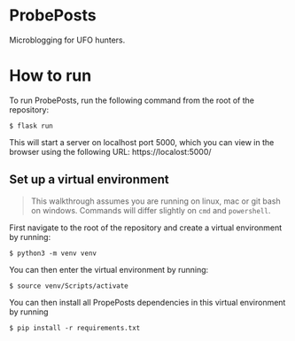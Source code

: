 # ProbePosts
Microblogging for UFO hunters.

# How to run
To run ProbePosts, run the following command from the root of the repository:
```
$ flask run
```
This will start a server on localhost port 5000, which you can view in the browser using the following URL: https://localost:5000/

## Set up a virtual environment
> This walkthrough assumes you are running on linux, mac or git bash on windows. Commands will differ slightly on `cmd` and `powershell`.

First navigate to the root of the repository and create a virtual environment by running:
```
$ python3 -m venv venv
```
You can then enter the virtual environment by running:
```
$ source venv/Scripts/activate
```
You can then install all PropePosts dependencies in this virtual environment by running
```
$ pip install -r requirements.txt
```
